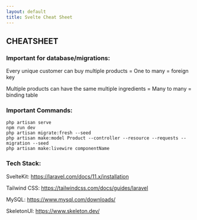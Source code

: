 ```yaml
---
layout: default
title: Svelte Cheat Sheet
---
```


<h2>CHEATSHEET</h2>
<h3>Important for database/migrations:</h3>
<p>Every unique customer can buy multiple products = One to many = foreign key</p>
<p>Multiple products can have the same multiple ingredients = Many to many = binding table</p>

<h3>Important Commands:</h3>
<div class="codesnippet-wrapper">
  <div class="line-numbers">
</div>
<pre class="codesnippet">
<code>php artisan serve
npm run dev
php artisan migrate:fresh --seed
php artisan make:model Product --controller --resource --requests --migration --seed
php artisan make:livewire componentName</code></pre></div>


<h3>Tech Stack:</h3>
<p>SvelteKit: <a href="https://laravel.com/docs/11.x/installation">https://laravel.com/docs/11.x/installation</a></p>
<p>Tailwind CSS: <a href="https://tailwindcss.com/docs/guides/laravel">https://tailwindcss.com/docs/guides/laravel</a></p>
<p>MySQL: <a href="https://www.mysql.com/downloads/">https://www.mysql.com/downloads/</a></p>
<p>SkeletonUI: <a href="https://www.skeleton.dev/">https://www.skeleton.dev/</a></p>
